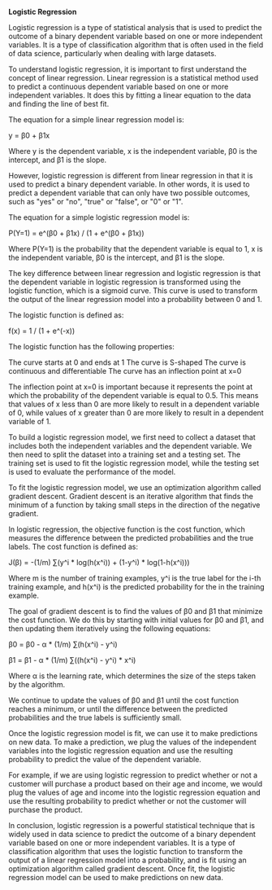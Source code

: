 <strong>Logistic Regression</strong>


Logistic regression is a type of statistical analysis that is used to predict the outcome of a binary dependent variable based on one or more independent variables. It is a type of classification algorithm that is often used in the field of data science, particularly when dealing with large datasets.

To understand logistic regression, it is important to first understand the concept of linear regression. Linear regression is a statistical method used to predict a continuous dependent variable based on one or more independent variables. It does this by fitting a linear equation to the data and finding the line of best fit.

The equation for a simple linear regression model is:

y = β0 + β1x

Where y is the dependent variable, x is the independent variable, β0 is the intercept, and β1 is the slope.

However, logistic regression is different from linear regression in that it is used to predict a binary dependent variable. In other words, it is used to predict a dependent variable that can only have two possible outcomes, such as "yes" or "no", "true" or "false", or "0" or "1".

The equation for a simple logistic regression model is:

P(Y=1) = e^(β0 + β1x) / (1 + e^(β0 + β1x))

Where P(Y=1) is the probability that the dependent variable is equal to 1, x is the independent variable, β0 is the intercept, and β1 is the slope.

The key difference between linear regression and logistic regression is that the dependent variable in logistic regression is transformed using the logistic function, which is a sigmoid curve. This curve is used to transform the output of the linear regression model into a probability between 0 and 1.

The logistic function is defined as:

f(x) = 1 / (1 + e^(-x))

The logistic function has the following properties:

The curve starts at 0 and ends at 1
The curve is S-shaped
The curve is continuous and differentiable
The curve has an inflection point at x=0

The inflection point at x=0 is important because it represents the point at which the probability of the dependent variable is equal to 0.5. This means that values of x less than 0 are more likely to result in a dependent variable of 0, while values of x greater than 0 are more likely to result in a dependent variable of 1.

To build a logistic regression model, we first need to collect a dataset that includes both the independent variables and the dependent variable. We then need to split the dataset into a training set and a testing set. The training set is used to fit the logistic regression model, while the testing set is used to evaluate the performance of the model.

To fit the logistic regression model, we use an optimization algorithm called gradient descent. Gradient descent is an iterative algorithm that finds the minimum of a function by taking small steps in the direction of the negative gradient.

In logistic regression, the objective function is the cost function, which measures the difference between the predicted probabilities and the true labels. The cost function is defined as:

J(β) = -(1/m) ∑(y^i * log(h(x^i)) + (1-y^i) * log(1-h(x^i)))

Where m is the number of training examples, y^i is the true label for the i-th training example, and h(x^i) is the predicted probability for the in the training example.

The goal of gradient descent is to find the values of β0 and β1 that minimize the cost function. We do this by starting with initial values for β0 and β1, and then updating them iteratively using the following equations:

β0 = β0 - α * (1/m) ∑(h(x^i) - y^i)

β1 = β1 - α * (1/m) ∑((h(x^i) - y^i) * x^i)

Where α is the learning rate, which determines the size of the steps taken by the algorithm.

We continue to update the values of β0 and β1 until the cost function reaches a minimum, or until the difference between the predicted probabilities and the true labels is sufficiently small.

Once the logistic regression model is fit, we can use it to make predictions on new data. To make a prediction, we plug the values of the independent variables into the logistic regression equation and use the resulting probability to predict the value of the dependent variable.

For example, if we are using logistic regression to predict whether or not a customer will purchase a product based on their age and income, we would plug the values of age and income into the logistic regression equation and use the resulting probability to predict whether or not the customer will purchase the product.

In conclusion, logistic regression is a powerful statistical technique that is widely used in data science to predict the outcome of a binary dependent variable based on one or more independent variables. It is a type of classification algorithm that uses the logistic function to transform the output of a linear regression model into a probability, and is fit using an optimization algorithm called gradient descent. Once fit, the logistic regression model can be used to make predictions on new data.